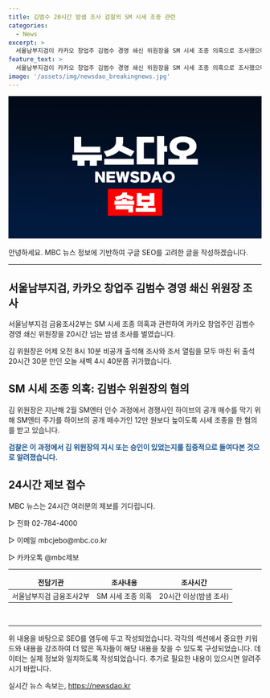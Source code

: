 ```yaml
---
title: 김범수 20시간 밤샘 조사 검찰의 SM 시세 조종 관련
categories:
  - News
excerpt: >
  서울남부지검이 카카오 창업주 김범수 경영 쇄신 위원장을 SM 시세 조종 의혹으로 조사했으며, 20시간 넘는 밤샘 조사를 벌였습니다. 지난해 2월 SM엔터의 인수과정에서 시세를 조종하여 하이브의 공개매수를 막았다는 혐의를 받고 검찰은 김 위원장의 지시 또는 승인 여부를 조사 중입니다. MBC 뉴스는 24시간 제보를 기다리고 있습니다.
feature_text: >
  서울남부지검이 카카오 창업주 김범수 경영 쇄신 위원장을 SM 시세 조종 의혹으로 조사했으며, 20시간 넘는 밤샘 조사를 벌였습니다. 지난해 2월 SM엔터의 인수과정에서 시세를 조종하여 하이브의 공개매수를 막았다는 혐의를 받고 검찰은 김 위원장의 지시 또는 승인 여부를 조사 중입니다. MBC 뉴스는 24시간 제보를 기다리고 있습니다.
image: '/assets/img/newsdao_breakingnews.jpg'
---
```


<p><img src="/assets/img/newsdao_breakingnews.jpg" alt="bookingtag 속보" /></p>

<p>안녕하세요. MBC 뉴스 정보에 기반하여 구글 SEO를 고려한 글을 작성하겠습니다.</p>

<hr />

<h2>서울남부지검, 카카오 창업주 김범수 경영 쇄신 위원장 조사</h2>

<p data-ke-size="size16">서울남부지검 금융조사2부는 SM 시세 조종 의혹과 관련하여 카카오 창업주인 김범수 경영 쇄신 위원장을 20시간 넘는 밤샘 조사를 벌였습니다.</p>

<p data-ke-size="size16">김 위원장은 어제 오전 8시 10분 비공개 출석해 조사와 조서 열림을 모두 마친 뒤 출석 20시간 30분 만인 오늘 새벽 4시 40분쯤 귀가했습니다.</p>

<h2>SM 시세 조종 의혹: 김범수 위원장의 혐의</h2>

<p data-ke-size="size16">김 위원장은 지난해 2월 SM엔터 인수 과정에서 경쟁사인 하이브의 공개 매수를 막기 위해 SM엔터 주가를 하이브의 공개 매수가인 12만 원보다 높이도록 시세 조종을 한 혐의를 받고 있습니다.</p>

<p data-ke-size="size16"><b><span style="color: #1a5490;">검찰은 이 과정에서 김 위원장의 지시 또는 승인이 있었는지를 집중적으로 들여다본 것으로 알려졌습니다.</span></b></p>

<h2>24시간 제보 접수</h2>

<p data-ke-size="size16">MBC 뉴스는 24시간 여러분의 제보를 기다립니다.</p>

<p data-ke-size="size16">▷ 전화 02-784-4000</p>

<p data-ke-size="size16">▷ 이메일 mbcjebo@mbc.co.kr</p>

<p data-ke-size="size16">▷ 카카오톡 @mbc제보</p>

<hr>

<table>
  <thead>
    <tr>
      <td style="text-align: center; height: 17px;"><b>전담기관</b></td>
      <td style="text-align: center; height: 17px;"><b>조사내용</b></td>
      <td style="text-align: center; height: 17px;"><b>조사시간</b></td>
    </tr>
  </thead>
  <tbody>
    <tr>
      <td style="text-align: center; height: 17px;">서울남부지검 금융조사2부</td>
      <td style="text-align: center; height: 17px;">SM 시세 조종 의혹</td>
      <td style="text-align: center; height: 17px;">20시간 이상(밤샘 조사)</td>
    </tr>
  </tbody>
</table>

<p data-ke-size="size16">&nbsp;</p>

<hr />

<p>위 내용을 바탕으로 SEO를 염두에 두고 작성되었습니다. 각각의 섹션에서 중요한 키워드와 내용을 강조하여 더 많은 독자들이 해당 내용을 찾을 수 있도록 구성되었습니다. 데이터는 실제 정보와 일치하도록 작성되었습니다. 추가로 필요한 내용이 있으시면 알려주시기 바랍니다.</p>
실시간 뉴스 속보는, <a href="https://newsdao.kr" rel="dofollow">https://newsdao.kr</a>


